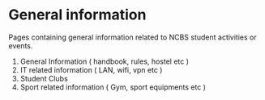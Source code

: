 # General information
Pages containing general information related to NCBS student activities or events. 

 1. General Information ( handbook, rules, hostel etc )
 2. IT related information ( LAN, wifi, vpn etc )
 3. Student Clubs
 4. Sport related information ( Gym, sport equipments etc )
